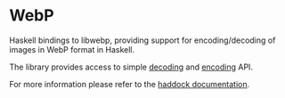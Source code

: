 # WebP

Haskell bindings to libwebp, providing support for encoding/decoding of images in WebP format in Haskell.

The library provides access to simple [decoding](https://developers.google.com/speed/webp/docs/api#simple_decoding_api) and [encoding](https://developers.google.com/speed/webp/docs/api#simple_encoding_api) API.

For more information please refer to the [haddock documentation](https://pbogdan.github.io/webp/).
